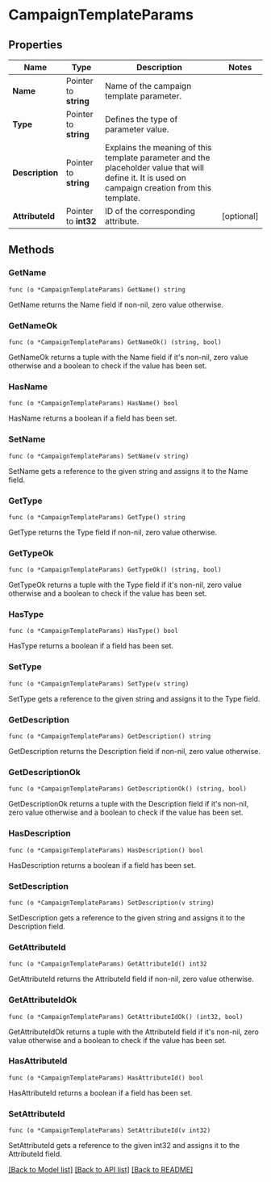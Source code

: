 # CampaignTemplateParams

## Properties

Name | Type | Description | Notes
------------ | ------------- | ------------- | -------------
**Name** | Pointer to **string** | Name of the campaign template parameter. | 
**Type** | Pointer to **string** | Defines the type of parameter value. | 
**Description** | Pointer to **string** | Explains the meaning of this template parameter and the placeholder value that will define it. It is used on campaign creation from this template. | 
**AttributeId** | Pointer to **int32** | ID of the corresponding attribute. | [optional] 

## Methods

### GetName

`func (o *CampaignTemplateParams) GetName() string`

GetName returns the Name field if non-nil, zero value otherwise.

### GetNameOk

`func (o *CampaignTemplateParams) GetNameOk() (string, bool)`

GetNameOk returns a tuple with the Name field if it's non-nil, zero value otherwise
and a boolean to check if the value has been set.

### HasName

`func (o *CampaignTemplateParams) HasName() bool`

HasName returns a boolean if a field has been set.

### SetName

`func (o *CampaignTemplateParams) SetName(v string)`

SetName gets a reference to the given string and assigns it to the Name field.

### GetType

`func (o *CampaignTemplateParams) GetType() string`

GetType returns the Type field if non-nil, zero value otherwise.

### GetTypeOk

`func (o *CampaignTemplateParams) GetTypeOk() (string, bool)`

GetTypeOk returns a tuple with the Type field if it's non-nil, zero value otherwise
and a boolean to check if the value has been set.

### HasType

`func (o *CampaignTemplateParams) HasType() bool`

HasType returns a boolean if a field has been set.

### SetType

`func (o *CampaignTemplateParams) SetType(v string)`

SetType gets a reference to the given string and assigns it to the Type field.

### GetDescription

`func (o *CampaignTemplateParams) GetDescription() string`

GetDescription returns the Description field if non-nil, zero value otherwise.

### GetDescriptionOk

`func (o *CampaignTemplateParams) GetDescriptionOk() (string, bool)`

GetDescriptionOk returns a tuple with the Description field if it's non-nil, zero value otherwise
and a boolean to check if the value has been set.

### HasDescription

`func (o *CampaignTemplateParams) HasDescription() bool`

HasDescription returns a boolean if a field has been set.

### SetDescription

`func (o *CampaignTemplateParams) SetDescription(v string)`

SetDescription gets a reference to the given string and assigns it to the Description field.

### GetAttributeId

`func (o *CampaignTemplateParams) GetAttributeId() int32`

GetAttributeId returns the AttributeId field if non-nil, zero value otherwise.

### GetAttributeIdOk

`func (o *CampaignTemplateParams) GetAttributeIdOk() (int32, bool)`

GetAttributeIdOk returns a tuple with the AttributeId field if it's non-nil, zero value otherwise
and a boolean to check if the value has been set.

### HasAttributeId

`func (o *CampaignTemplateParams) HasAttributeId() bool`

HasAttributeId returns a boolean if a field has been set.

### SetAttributeId

`func (o *CampaignTemplateParams) SetAttributeId(v int32)`

SetAttributeId gets a reference to the given int32 and assigns it to the AttributeId field.


[[Back to Model list]](../README.md#documentation-for-models) [[Back to API list]](../README.md#documentation-for-api-endpoints) [[Back to README]](../README.md)


